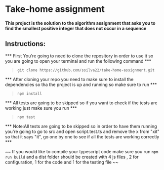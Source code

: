 # Take-home assignment

 #### This project is the solution to the algorithm  assignment that asks you to find the smallest positive integer that does not occur in a sequence

## Instructions:

*** First You're going to need to clone the repository in order to use it so you are going to open your terminal and run the following command ***

> `git clone https://github.com/ssilva22/take-home-assignment.git`

*** After cloning your repo you need to make sure to install the dependencies so tha the project is up and running so make sure to run ***

> `npm install`

*** All tests are going to be skipped so if you want to check if the tests are working just make sure you run ***

> `npm test `

*** Note:All tests are going to be skipped so in order to have them running you're going to go to src and open  script.test.ts and remove the x from "xit" so that it says "it", go one by one to see if all the tests are working correctly ***

~~ If you would like to compile your typescript code make sure you run `npm run build` and a dist folder should be created with 4 js files , 2 for configuration, 1 for the code and 1 for the testing file ~~




